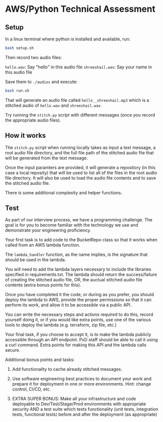 # AWS/Python Technical Assessment

## Setup

In a linux terminal where python is installed and available, run:

```bash
bash setup.sh
```

Then record two audio files:

`hello.wav`: Say "hello" in this audio file
`shreeshail.wav`: Say your name in this audio file

Save them to `./audios` and execute:

```bash
bash run.sh
```

That will generate an audio file called `hello__shreeshail.mp3` which is a stitched audio of `hello.wav` and `shreeshail.wav`.

Try running the `stitch.py` script with different messages (once you record the appropriate audio files).

## How it works

The `stitch.py` script when running locally takes as input a text message, a root audio file directory, and the full file path of the stitched audio file that will be generated from the text message.

Once the input paramters are provided, it will generate a repository (in this case a local reposity) that
will be used to list all of the files in the root audio file directory.  It will also be used to load the
audio file contents and to save the stitched audio file.

There is some additional complexity and helper functions.

## Test

As part of our interview process, we have a programming challenge. The goal is for you to become familiar with the technology we use and demonstrate your engineering proficiency.

Your first task is to add code to the BucketRepo class so that it works when called from an AWS lambda function.

The `lambda_handler` function, as the name implies, is the signature that should be used in the lambda.

You will need to add the lambda layers necessary to include the libraries specified in requirements.txt.
The lambda should return the success/failure of creating the stitched audio file, OR, the auctual stitched
audio file contents (extra bonus points for this).

Once you have completed it the code, or during as you prefer, you should deploy the lambda to AWS, provide the proper permissions so that it can perform its work, and allow it to be accessible via a public API.

You can write the necessary steps and actions required to do this, record yourself doing it, or if you would like extra points, use one of the various tools to deploy the lambda (e.g. terraform, zip file, etc.)

Your final task, if you choose to accept it, is to make the lambda publicly accessible through an API endpoint.  PxD staff should be able to call it using a curl command.  Extra points for making this API and the lambda calls secure.


Additional bonus points and tasks:

1) Add functionality to cache already stitched messages.

2) Use software engineering best practices to document your work and prepare it for deployment in one or more environments.  Hint: change control, CI/CD, etc.

3) EXTRA SUPER BONUS: Make all your infrastructure and code deployable to Dev/Test/Stage/Prod environments with appropriate security AND a test suite which tests functionality (unit tests, integration tests, functional tests) before and after the deployment (as appropriate)

